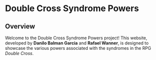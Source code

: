 # Double Cross Syndrome Powers

## Overview

Welcome to the Double Cross Syndrome Powers project! This website, developed by **Danilo Balman Garcia** and **Rafael Wanner**, is designed to showcase the various powers associated with the syndromes in the RPG *Double Cross*. 


